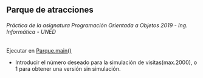 ## Parque de atracciones
###### Práctica de la asignatura Programación Orientada a Objetos 2019 - Ing. Informática - UNED

Ejecutar en [Parque.main()](/Parque.java)

+ Introducir el número deseado para la simulación de visitas(max.2000), 
o 1 para obtener una versión sin simulación.